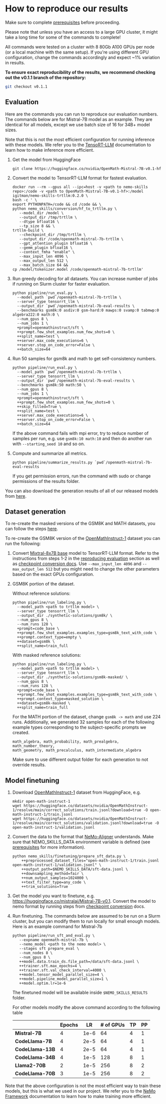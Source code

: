 # How to reproduce our results

Make sure to complete [prerequisites](/docs/prerequisites.md) before proceeding.

Please note that unless you have an access to a large GPU cluster, it might take a long time
for some of the commands to complete!

All commands were tested on a cluster with 8 80Gb A100 GPUs per node (or a local machine with the same setup).
If you're using different GPU configuration, change the commands accordingly and
expect ~1% variation in results.

**To ensure exact reproducibility of the results, we recommend checking out the v0.1.1 branch of the repository:**

```bash
git checkout v0.1.1
```

## Evaluation

Here are the commands you can run to reproduce our evaluation numbers.
The commands below are for Mistral-7B model as an example. They are identical for all models,
except we use batch size of 16 for 34B+ model sizes.

Note that this is not the most efficient configuration for running inference with these models.
We refer you to the [TensoRT-LLM](https://github.com/NVIDIA/TensorRT-LLM)
documentation to learn how to make inference more efficient.

1. Get the model from HuggingFace

   ```
   git clone https://huggingface.co/nvidia/OpenMath-Mistral-7B-v0.1-hf
   ```

2. Convert the model to TensorRT-LLM format for fastest evaluation.

   ```
   docker run --rm --gpus all --ipc=host -v <path to nemo-skills repo>:/code -v <path to OpenMath-Mistral-7B-v0.1-hf>:/model igitman/nemo-skills-trtllm:0.2.0 \
   bash -c ' \
   export PYTHONPATH=/code && cd /code && \
   python nemo_skills/conversion/hf_to_trtllm.py \
      --model_dir /model \
      --output_dir /tmp/trtllm \
      --dtype bfloat16 \
      --tp_size 8 && \
   trtllm-build \
      --checkpoint_dir /tmp/trtllm \
      --output_dir /code/openmath-mistral-7b-trtllm \
      --gpt_attention_plugin bfloat16 \
      --gemm_plugin bfloat16 \
      --context_fmha "enable" \
      --max_input_len 4096 \
      --max_output_len 512 \
      --max_batch_size 64 &&
   cp /model/tokenizer.model /code/openmath-mistral-7b-trtllm'
   ```

3. Run greedy decoding for all datasets. You can increase number of jobs if running on Slurm cluster for faster evaluation.

   ```
   python pipeline/run_eval.py \
     --model_path `pwd`/openmath-mistral-7b-trtllm \
     --server_type tensorrt_llm \
     --output_dir `pwd`/openmath-mistral-7b-eval-results \
     --benchmarks gsm8k:0 asdiv:0 gsm-hard:0 mawps:0 svamp:0 tabmwp:0 algebra222:0 math:0 \
     --num_gpus 8 \
     --num_jobs 1 \
     +prompt=openmathinstruct/sft \
     ++prompt.few_shot_examples.num_few_shots=0 \
     ++split_name=test \
     ++server.max_code_executions=6 \
     ++server.stop_on_code_error=False \
     ++batch_size=64
   ```

4. Run 50 samples for gsm8k and math to get self-consistency numbers.

   ```
   python pipeline/run_eval.py \
     --model_path `pwd`/openmath-mistral-7b-trtllm \
     --server_type tensorrt_llm \
     --output_dir `pwd`/openmath-mistral-7b-eval-results \
     --benchmarks gsm8k:50 math:50 \
     --num_gpus 8 \
     --num_jobs 1 \
     +prompt=openmathinstruct/sft \
     ++prompt.few_shot_examples.num_few_shots=0 \
     ++skip_filled=True \
     ++split_name=test \
     ++server.max_code_executions=6 \
     ++server.stop_on_code_error=False \
     ++batch_size=64
   ```

   If the above command fails with mpi error, try to reduce number of samples
   per run, e.g. use `gsm8k:10 math:10` and then do another run with
   `--starting_seed 10` and so on.

5. Compute and summarize all metrics.

   ```
   python pipeline/summarize_results.py `pwd`/openmath-mistral-7b-eval-results
   ```

   If you get permission errors, run the command with sudo or change permissions of the results folder.

You can also download the generation results of all of our released models from [here](https://openmath-test-predictions.s3.amazonaws.com/openmath-test-predictions.zip).

## Dataset generation

To re-create the masked versions of the GSM8K and MATH datasets, you can follow the steps
[here](/docs/synthetic-data-generation.md#masked-solutions).

To re-create the GSM8K version of the [OpenMathInstruct-1](https://huggingface.co/datasets/nvidia/OpenMathInstruct-1) dataset
you can run the following:

1. Convert [Mixtral-8x7B base](https://huggingface.co/mistralai/Mixtral-8x7B-v0.1) model to TensorRT-LLM format.
   Refer to the instructions from steps 1-2 in the [reproducing evaluation](#evaluation) section as well as
   [checkpoint conversion docs](/docs/checkpoint-conversion.md). Use `--max_input_len 4096` and `--max_output_len 512`
   but you might need to change the other parameters based on the exact GPUs configuration.

2. GSM8K portion of the dataset.

   Without reference solutions:

   ```
   python pipeline/run_labeling.py \
     --model_path <path to trtllm model> \
     --server_type tensorrt_llm \
     --output_dir ./synthetic-solutions/gsm8k/ \
     --num_gpus 8 \
     --num_runs 128 \
     +prompt=code_base \
     ++prompt.few_shot_examples.examples_type=gsm8k_text_with_code \
     ++prompt.context_type=empty \
     ++dataset=gsm8k \
     ++split_name=train_full
   ```

   With masked reference solutions:

   ```
   python pipeline/run_labeling.py \
     --model_path <path to trtllm model> \
     --server_type tensorrt_llm \
     --output_dir ./synthetic-solutions/gsm8k-masked/ \
     --num_gpus 8 \
     --num_runs 128 \
     +prompt=code_base \
     ++prompt.few_shot_examples.examples_type=gsm8k_text_with_code \
     ++prompt.context_type=masked_solution \
     ++dataset=gsm8k-masked \
     ++split_name=train_full
   ```

   For the MATH portion of the dataset, change `gsm8k -> math` and use 224 runs.
   Additionally, we generated 32 samples for each of the following example types
   corresponding to the subject-specific prompts we created.

   ```
   math_algebra, math_probability, math_prealgebra, math_number_theory,
   math_geometry, math_precalculus, math_intermediate_algebra
   ```

   Make sure to use different output folder for each generation to not override results.

## Model finetuning

1. Download [OpenMathInstruct-1](https://huggingface.co/datasets/nvidia/OpenMathInstruct-1) dataset from HuggingFace, e.g.

   ```
   mkdir open-math-instruct-1
   wget https://huggingface.co/datasets/nvidia/OpenMathInstruct-1/resolve/main/correct_solutions/train.jsonl?download=true -O open-math-instruct-1/train.jsonl
   wget https://huggingface.co/datasets/nvidia/OpenMathInstruct-1/resolve/main/correct_solutions/validation.jsonl?download=true -O open-math-instruct-1/validation.jsonl
   ```

2. Convert the data to the format that [NeMo-Aligner](https://github.com/NVIDIA/NeMo-Aligner/) understands.
   Make sure that NEMO_SKILLS_DATA environment variable is defined
   (see [prerequisites](/docs/prerequisites.md) for more information).

   ```
   python nemo_skills/finetuning/prepare_sft_data.py \
       ++preprocessed_dataset_files="open-math-instruct-1/train.jsonl open-math-instruct-1/validation.jsonl" \
       ++output_path=$NEMO_SKILLS_DATA/sft-data.jsonl \
       ++downsampling_method=fair \
       ++num_output_samples=1024000 \
       ++text_filter_type=any_code \
       ++trim_solutions=True
   ```

3. Get the model you want to finetune, e.g. https://huggingface.co/mistralai/Mistral-7B-v0.1. Convert the model
   to nemo format by running steps from [checkpoint conversion](/docs/checkpoint-conversion.md#huggingface-to-nemo) docs.

4. Run finetuning. The commands below are assumed to be run on a Slurm cluster, but you can modify them to run
   locally for small enough models. Here is an example command for Mistral-7b

   ```
   python pipeline/run_sft_and_eval.py \
      --expname openmath-mistral-7b \
      --nemo_model <path to the nemo model> \
      --stages sft prepare_eval \
      --num_nodes 8 \
      --num_gpus 8 \
      ++model.data.train_ds.file_path=/data/sft-data.jsonl \
      ++trainer.sft.max_epochs=4 \
      ++trainer.sft.val_check_interval=4000 \
      ++model.tensor_model_parallel_size=4 \
      ++model.pipeline_model_parallel_size=1 \
      ++model.optim.lr=1e-6
   ```

   The finetuned model will be available inside `$NEMO_SKILLS_RESULTS` folder.

   For other models modify the above command according to the following table

   |                    | **Epochs** | **LR** | **# of GPUs** | **TP** | **PP** |
   |--------------------|------------|--------|---------------|--------|--------|
   | **Mistral-7B**     | 4          | 1e-6   | 64            | 4      | 1      |
   | **CodeLlama-7B**   | 4          | 2e-5   | 64            | 4      | 1      |
   | **CodeLlama-13B**  | 4          | 2e-5   | 64            | 4      | 1      |
   | **CodeLlama-34B**  | 4          | 1e-5   | 128           | 8      | 1      |
   | **Llama2-70B**     | 2          | 1e-5   | 256           | 8      | 2      |
   | **CodeLlama-70B**  | 3          | 1e-5   | 256           | 8      | 2      |

Note that the above configuration is not the most efficient way to train these models,
but this is what we used in our project. We refer you to the
[NeMo Framework](https://www.nvidia.com/en-us/ai-data-science/generative-ai/nemo-framework/)
documentation to learn how to make training more efficient.